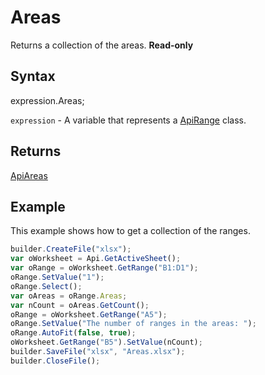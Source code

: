 # Areas

Returns a collection of the areas. **Read-only**

## Syntax

expression.Areas;

`expression` - A variable that represents a [ApiRange](../ApiRange.md) class.

## Returns

[ApiAreas](../../ApiAreas/ApiAreas.md)

## Example

This example shows how to get a collection of the ranges.

```javascript
builder.CreateFile("xlsx");
var oWorksheet = Api.GetActiveSheet();
var oRange = oWorksheet.GetRange("B1:D1");
oRange.SetValue("1");
oRange.Select();
var oAreas = oRange.Areas;
var nCount = oAreas.GetCount();
oRange = oWorksheet.GetRange("A5");
oRange.SetValue("The number of ranges in the areas: ");
oRange.AutoFit(false, true);
oWorksheet.GetRange("B5").SetValue(nCount);
builder.SaveFile("xlsx", "Areas.xlsx");
builder.CloseFile();
```